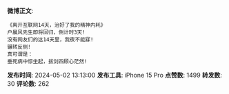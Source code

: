 **微博正文**: 
```
《离开互联网14天，治好了我的精神内耗》
户晨风先生即将回归，倒计时3天!
没有网友们的这14天里，我夜不能寐!
辗转反侧!
真可谓是：
垂死病中惊坐起，拔剑四顾心茫然!
```
**发布时间**: 2024-05-02 13:13:00
**发布工具**: iPhone 15 Pro
**点赞数**: 1499
**转发数**: 30
**评论数**: 262
